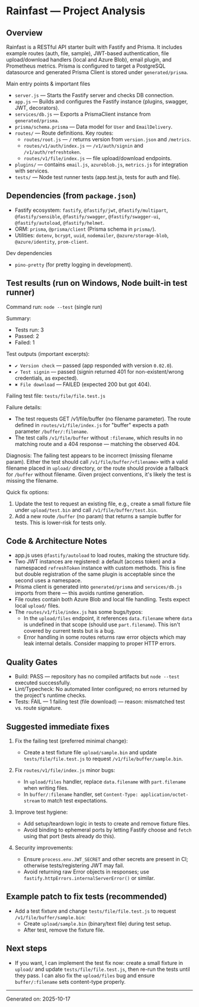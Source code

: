# Rainfast — Project Analysis

## Overview

Rainfast is a RESTful API starter built with Fastify and Prisma. It includes example routes (auth, file, sample), JWT-based authentication, file upload/download handlers (local and Azure Blob), email plugin, and Prometheus metrics. Prisma is configured to target a PostgreSQL datasource and generated Prisma Client is stored under `generated/prisma`.

Main entry points & important files

- `server.js` — Starts the Fastify server and checks DB connection.
- `app.js` — Builds and configures the Fastify instance (plugins, swagger, JWT, decorators).
- `services/db.js` — Exports a PrismaClient instance from `generated/prisma`.
- `prisma/schema.prisma` — Data model for `User` and `EmailDelivery`.
- `routes/` — Route definitions. Key routes:
  - `routes/root.js` — `/` returns version from `version.json` and `/metrics`.
  - `routes/v1/auth/index.js` — `/v1/auth/signin` and `/v1/auth/refreshtoken`.
  - `routes/v1/file/index.js` — file upload/download endpoints.
- `plugins/` — contains `email.js`, `azureblob.js`, `metrics.js` for integration with services.
- `tests/` — Node test runner tests (app.test.js, tests for auth and file).

## Dependencies (from `package.json`)

- Fastify ecosystem: `fastify`, `@fastify/jwt`, `@fastify/multipart`, `@fastify/sensible`, `@fastify/swagger`, `@fastify/swagger-ui`, `@fastify/autoload`, `@fastify/helmet`.
- ORM: `prisma`, `@prisma/client` (Prisma schema in `prisma/`).
- Utilities: `dotenv`, `bcrypt`, `uuid`, `nodemailer`, `@azure/storage-blob`, `@azure/identity`, `prom-client`.

Dev dependencies

- `pino-pretty` (for pretty logging in development).

## Test results (run on Windows, Node built-in test runner)

Command run: `node --test` (single run)

Summary:
- Tests run: 3
- Passed: 2
- Failed: 1

Test outputs (important excerpts):

- `✔ Version check` — passed (app responded with version `0.02.0`).
- `✔ Test signin` — passed (signin returned 401 for non-existent/wrong credentials, as expected).
- `✖ File download` — FAILED (expected 200 but got 404).

Failing test file: `tests/file/file.test.js`

Failure details:
- The test requests GET /v1/file/buffer (no filename parameter). The route defined in `routes/v1/file/index.js` for "buffer" expects a path parameter `/buffer/:filename`.
- The test calls `/v1/file/buffer` without `:filename`, which results in no matching route and a 404 response — matching the observed 404.

Diagnosis: The failing test appears to be incorrect (missing filename param). Either the test should call `/v1/file/buffer/<filename>` with a valid filename placed in `upload/` directory, or the route should provide a fallback for `/buffer` without filename. Given project conventions, it's likely the test is missing the filename.

Quick fix options:
1. Update the test to request an existing file, e.g., create a small fixture file under `upload/test.bin` and call `/v1/file/buffer/test.bin`.
2. Add a new route `/buffer` (no param) that returns a sample buffer for tests. This is lower-risk for tests only.

## Code & Architecture Notes

- app.js uses `@fastify/autoload` to load routes, making the structure tidy.
- Two JWT instances are registered: a default (access token) and a namespaced `refreshToken` instance with custom methods. This is fine but double registration of the same plugin is acceptable since the second uses a namespace.
- Prisma client is generated into `generated/prisma` and `services/db.js` imports from there — this avoids runtime generation.
- File routes contain both Azure Blob and local file handling. Tests expect local `upload/` files.
- The `routes/v1/file/index.js` has some bugs/typos:
  - In the `upload/files` endpoint, it references `data.filename` where `data` is undefined in that scope (should use `part.filename`). This isn't covered by current tests but is a bug.
  - Error handling in some routes returns raw error objects which may leak internal details. Consider mapping to proper HTTP errors.

## Quality Gates

- Build: PASS — repository has no compiled artifacts but `node --test` executed successfully.
- Lint/Typecheck: No automated linter configured; no errors returned by the project's runtime checks.
- Tests: FAIL — 1 failing test (file download) — reason: mismatched test vs. route signature.

## Suggested immediate fixes

1. Fix the failing test (preferred minimal change):
   - Create a test fixture file `upload/sample.bin` and update `tests/file/file.test.js` to request `/v1/file/buffer/sample.bin`.

2. Fix `routes/v1/file/index.js` minor bugs:
   - In `upload/files` handler, replace `data.filename` with `part.filename` when writing files.
   - In `buffer/:filename` handler, set `Content-Type: application/octet-stream` to match test expectations.

3. Improve test hygiene:
   - Add setup/teardown logic in tests to create and remove fixture files.
   - Avoid binding to ephemeral ports by letting Fastify choose and `fetch` using that port (tests already do this).

4. Security improvements:
   - Ensure `process.env.JWT_SECRET` and other secrets are present in CI; otherwise tests/registering JWT may fail.
   - Avoid returning raw Error objects in responses; use `fastify.httpErrors.internalServerError()` or similar.

## Example patch to fix tests (recommended)

- Add a test fixture and change `tests/file/file.test.js` to request `/v1/file/buffer/sample.bin`:
  - Create `upload/sample.bin` (binary/text file) during test setup.
  - After test, remove the fixture file.

## Next steps

- If you want, I can implement the test fix now: create a small fixture in `upload/` and update `tests/file/file.test.js`, then re-run the tests until they pass. I can also fix the `upload/files` bug and ensure `buffer/:filename` sets content-type properly.

---

Generated on: 2025-10-17

